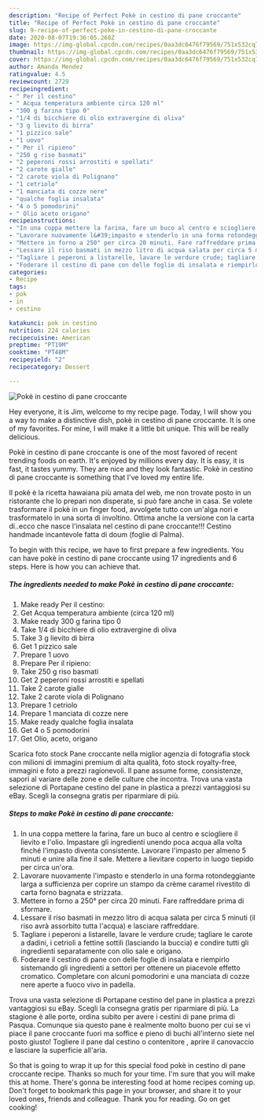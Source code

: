 ```yaml
---
description: "Recipe of Perfect Pokè in cestino di pane croccante"
title: "Recipe of Perfect Pokè in cestino di pane croccante"
slug: 9-recipe-of-perfect-poke-in-cestino-di-pane-croccante
date: 2020-08-07T19:36:05.268Z
image: https://img-global.cpcdn.com/recipes/0aa3dc6476f79569/751x532cq70/poke-in-cestino-di-pane-croccante-recipe-main-photo.jpg
thumbnail: https://img-global.cpcdn.com/recipes/0aa3dc6476f79569/751x532cq70/poke-in-cestino-di-pane-croccante-recipe-main-photo.jpg
cover: https://img-global.cpcdn.com/recipes/0aa3dc6476f79569/751x532cq70/poke-in-cestino-di-pane-croccante-recipe-main-photo.jpg
author: Amanda Mendez
ratingvalue: 4.5
reviewcount: 2729
recipeingredient:
- " Per il cestino"
- " Acqua temperatura ambiente circa 120 ml"
- "300 g farina tipo 0"
- "1/4 di bicchiere di olio extravergine di oliva"
- "3 g lievito di birra"
- "1 pizzico sale"
- "1 uovo"
- " Per il ripieno"
- "250 g riso basmati"
- "2 peperoni rossi arrostiti e spellati"
- "2 carote gialle"
- "2 carote viola di Polignano"
- "1 cetriolo"
- "1 manciata di cozze nere"
- "qualche foglia insalata"
- "4 o 5 pomodorini"
- " Olio aceto origano"
recipeinstructions:
- "In una coppa mettere la farina, fare un buco al centro e sciogliere il lievito e l&#39;olio. Impastare gli ingredienti unendo poca acqua alla volta finché l&#39;impasto diventa consistente. Lavorare l&#39;impasto per almeno 5 minuti e unire alla fine il sale. Mettere a lievitare coperto in luogo tiepido per circa un&#39;ora."
- "Lavorare nuovamente l&#39;impasto e stenderlo in una forma rotondeggiante larga a sufficienza per coprire un stampo da crème caramel rivestito di carta forno bagnata e strizzata."
- "Mettere in forno a 250° per circa 20 minuti. Fare raffreddare prima di sformare."
- "Lessare il riso basmati in mezzo litro di acqua salata per circa 5 minuti (il riso avrà assorbito tutta l&#39;acqua) e lasciare raffreddare."
- "Tagliare i peperoni a listarelle, lavare le verdure crude; tagliare le carote a dadini, i cetrioli a fettine sottili (lasciando la buccia) e condire tutti gli ingredienti separatamente con olio sale e origano."
- "Foderare il cestino di pane con delle foglie di insalata e riempirlo sistemando gli ingredienti a settori per ottenere un piacevole effetto cromatico. Completare con alcuni pomodorini e una manciata di cozze nere aperte a fuoco vivo in padella."
categories:
- Recipe
tags:
- pok
- in
- cestino

katakunci: pok in cestino 
nutrition: 224 calories
recipecuisine: American
preptime: "PT19M"
cooktime: "PT48M"
recipeyield: "2"
recipecategory: Dessert

---
```



![Pokè in cestino di pane croccante](https://img-global.cpcdn.com/recipes/0aa3dc6476f79569/751x532cq70/poke-in-cestino-di-pane-croccante-recipe-main-photo.jpg)

Hey everyone, it is Jim, welcome to my recipe page. Today, I will show you a way to make a distinctive dish, pokè in cestino di pane croccante. It is one of my favorites. For mine, I will make it a little bit unique. This will be really delicious.

Pokè in cestino di pane croccante is one of the most favored of recent trending foods on earth. It's enjoyed by millions every day. It is easy, it is fast, it tastes yummy. They are nice and they look fantastic. Pokè in cestino di pane croccante is something that I've loved my entire life.

Il pokè è la ricetta hawaiana più amata del web, me non trovate posto in un ristorante che lo prepari non disperate, si può fare anche in casa. Se volete trasformare il pokè in un finger food, avvolgete tutto con un&#39;alga nori e trasformatelo in una sorta di involtino. Ottima anche la versione con la carta di..ecco che nasce l&#39;insalata nel cestino di pane croccante!!! Cestino handmade incantevole fatta di doum (foglie di Palma).


To begin with this recipe, we have to first prepare a few ingredients. You can have pokè in cestino di pane croccante using 17 ingredients and 6 steps. Here is how you can achieve that.

<!--inarticleads1-->

##### The ingredients needed to make Pokè in cestino di pane croccante:

1. Make ready  Per il cestino:
1. Get  Acqua temperatura ambiente (circa 120 ml)
1. Make ready 300 g farina tipo 0
1. Take 1/4 di bicchiere di olio extravergine di oliva
1. Take 3 g lievito di birra
1. Get 1 pizzico sale
1. Prepare 1 uovo
1. Prepare  Per il ripieno:
1. Take 250 g riso basmati
1. Get 2 peperoni rossi arrostiti e spellati
1. Take 2 carote gialle
1. Take 2 carote viola di Polignano
1. Prepare 1 cetriolo
1. Prepare 1 manciata di cozze nere
1. Make ready qualche foglia insalata
1. Get 4 o 5 pomodorini
1. Get  Olio, aceto, origano


Scarica foto stock Pane croccante nella miglior agenzia di fotografia stock con milioni di immagini premium di alta qualità, foto stock royalty-free, immagini e foto a prezzi ragionevoli. Il pane assume forme, consistenze, sapori al variare delle zone e delle culture che incontra. Trova una vasta selezione di Portapane cestino del pane in plastica a prezzi vantaggiosi su eBay. Scegli la consegna gratis per riparmiare di più. 

<!--inarticleads2-->

##### Steps to make Pokè in cestino di pane croccante:

1. In una coppa mettere la farina, fare un buco al centro e sciogliere il lievito e l&#39;olio. Impastare gli ingredienti unendo poca acqua alla volta finché l&#39;impasto diventa consistente. Lavorare l&#39;impasto per almeno 5 minuti e unire alla fine il sale. Mettere a lievitare coperto in luogo tiepido per circa un&#39;ora.
1. Lavorare nuovamente l&#39;impasto e stenderlo in una forma rotondeggiante larga a sufficienza per coprire un stampo da crème caramel rivestito di carta forno bagnata e strizzata.
1. Mettere in forno a 250° per circa 20 minuti. Fare raffreddare prima di sformare.
1. Lessare il riso basmati in mezzo litro di acqua salata per circa 5 minuti (il riso avrà assorbito tutta l&#39;acqua) e lasciare raffreddare.
1. Tagliare i peperoni a listarelle, lavare le verdure crude; tagliare le carote a dadini, i cetrioli a fettine sottili (lasciando la buccia) e condire tutti gli ingredienti separatamente con olio sale e origano.
1. Foderare il cestino di pane con delle foglie di insalata e riempirlo sistemando gli ingredienti a settori per ottenere un piacevole effetto cromatico. Completare con alcuni pomodorini e una manciata di cozze nere aperte a fuoco vivo in padella.


Trova una vasta selezione di Portapane cestino del pane in plastica a prezzi vantaggiosi su eBay. Scegli la consegna gratis per riparmiare di più. La stagione è alle porte, ordina subito per avere i cestini di pane prima di Pasqua. Comunque sia questo pane è realmente molto buono per cui se vi piace il pane croccante fuori ma soffice e pieno di buchi all&#39;interno siete nel posto giusto! Togliere il pane dal cestino o contenitore , aprire il canovaccio e lasciare la superficie all&#39;aria. 

So that is going to wrap it up for this special food pokè in cestino di pane croccante recipe. Thanks so much for your time. I'm sure that you will make this at home. There's gonna be interesting food at home recipes coming up. Don't forget to bookmark this page in your browser, and share it to your loved ones, friends and colleague. Thank you for reading. Go on get cooking!
